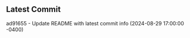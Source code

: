
## Latest Commit
ad91655 - Update README with latest commit info (2024-08-29 17:00:00 -0400) <Yunxi-Zhou>
